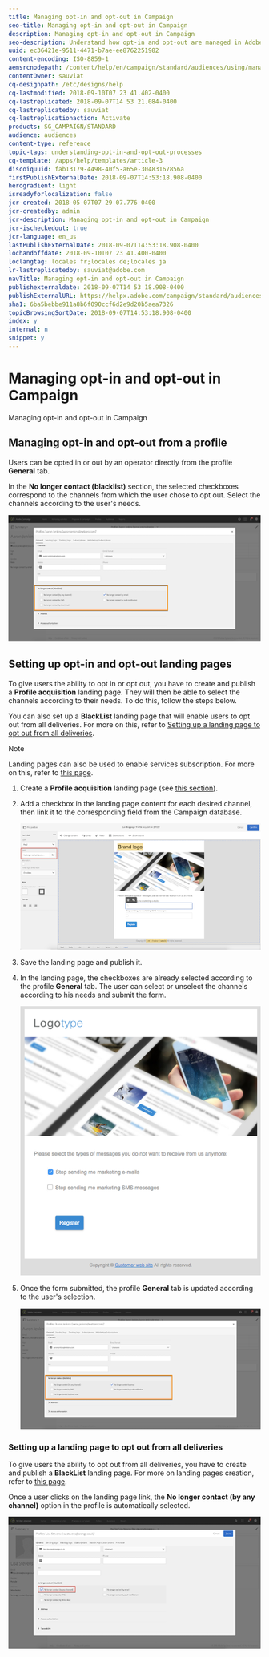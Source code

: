 ```yaml
---
title: Managing opt-in and opt-out in Campaign
seo-title: Managing opt-in and opt-out in Campaign
description: Managing opt-in and opt-out in Campaign
seo-description: Understand how opt-in and opt-out are managed in Adobe Campaign.
uuid: ec36421e-9511-4471-b7ae-ee8762251982
content-encoding: ISO-8859-1
aemsrcnodepath: /content/help/en/campaign/standard/audiences/using/managing-opt-in-and-opt-out-in-campaign
contentOwner: sauviat
cq-designpath: /etc/designs/help
cq-lastmodified: 2018-09-10T07 23 41.402-0400
cq-lastreplicated: 2018-09-07T14 53 21.084-0400
cq-lastreplicatedby: sauviat
cq-lastreplicationaction: Activate
products: SG_CAMPAIGN/STANDARD
audience: audiences
content-type: reference
topic-tags: understanding-opt-in-and-opt-out-processes
cq-template: /apps/help/templates/article-3
discoiquuid: fab13179-4498-40f5-a65e-30483167856a
firstPublishExternalDate: 2018-09-07T14:53:18.908-0400
herogradient: light
isreadyforlocalization: false
jcr-created: 2018-05-07T07 29 07.776-0400
jcr-createdby: admin
jcr-description: Managing opt-in and opt-out in Campaign
jcr-ischeckedout: true
jcr-language: en_us
lastPublishExternalDate: 2018-09-07T14:53:18.908-0400
lochandoffdate: 2018-09-10T07 23 41.400-0400
loclangtag: locales fr;locales de;locales ja
lr-lastreplicatedby: sauviat@adobe.com
navTitle: Managing opt-in and opt-out in Campaign
publishexternaldate: 2018-09-07T14 53 18.908-0400
publishExternalURL: https://helpx.adobe.com/campaign/standard/audiences/using/managing-opt-in-and-opt-out-in-campaign.html
sha1: 6ba5bebbe911a8b6f090ccf6d2e9d20b5aea7326
topicBrowsingSortDate: 2018-09-07T14:53:18.908-0400
index: y
internal: n
snippet: y
---
```


# Managing opt-in and opt-out in Campaign

Managing opt-in and opt-out in Campaign

## Managing opt-in and opt-out from a profile

Users can be opted in or out by an operator directly from the profile **General** tab.

In the **No longer contact (blacklist)** section, the selected checkboxes correspond to the channels from which the user chose to opt out. Select the channels according to the user's needs.

![](assets/optIn_landingPage_3.png)

## Setting up opt-in and opt-out landing pages

To give users the ability to opt in or opt out, you have to create and publish a **Profile acquisition** landing page. They will then be able to select the channels according to their needs. To do this, follow the steps below.

You can also set up a **BlackList** landing page that will enable users to opt out from all deliveries. For more on this, refer to [Setting up a landing page to opt out from all deliveries](../../audiences/using/managing-opt-in-and-opt-out-in-campaign.md#setting-up-a-landing-page-to-opt-out-from-all-deliveries).

>[!NOTE]
>
>Landing pages can also be used to enable services subscription. For more on this, refer to [this page](../../channels/using/designing-a-landing-page.md#linking-a-form-to-a-service).

1. Create a **Profile acquisition** landing page (see [this section](../../channels/using/about-landing-pages.md)).
1. Add a checkbox in the landing page content for each desired channel, then link it to the corresponding field from the Campaign database.

   ![](assets/optIn_landingPage_1.png)

1. Save the landing page and publish it.
1. In the landing page, the checkboxes are already selected according to the profile **General** tab. The user can select or unselect the channels according to his needs and submit the form.

   ![](assets/optIn_landingPage_2.png)

1. Once the form submitted, the profile **General** tab is updated according to the user's selection.

   ![](assets/optIn_landingPage_3.png)

### Setting up a landing page to opt out from all deliveries

To give users the ability to opt out from all deliveries, you have to create and publish a **BlackList** landing page. For more on landing pages creation, refer to [this page](../../channels/using/about-landing-pages.md).

Once a user clicks on the landing page link, the **No longer contact (by any channel)** option in the profile is automatically selected.

![](assets/blacklisting_allChannels.png)

